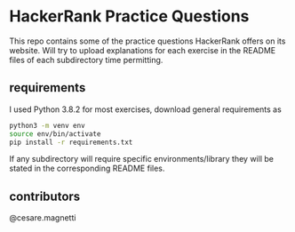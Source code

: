 # HackerRank Practice Questions

This repo contains some of the practice questions HackerRank offers on its website. Will try to upload explanations for each exercise in the README files of each subdirectory time permitting.

## requirements

I used Python 3.8.2 for most exercises, download general requirements as 

```bash
python3 -m venv env
source env/bin/activate
pip install -r requirements.txt
```

If any subdirectory will require specific environments/library they will be stated in the corresponding README files.

## contributors
@cesare.magnetti

